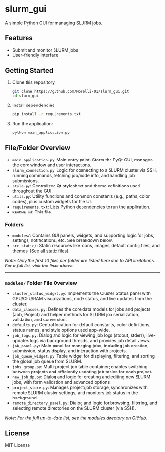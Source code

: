 # slurm_gui

A simple Python GUI for managing SLURM jobs.

## Features

- Submit and monitor SLURM jobs
- User-friendly interface

## Getting Started

1. Clone this repository:
   ```bash
   git clone https://github.com/Morelli-01/slurm_gui.git
   cd slurm_gui
   ```

2. Install dependencies:
   ```bash
   pip install -r requirements.txt
   ```

3. Run the application:
   ```bash
   python main_application.py
   ```

## File/Folder Overview

- `main_application.py`: Main entry point. Starts the PyQt GUI, manages the core window and user interactions.
- `slurm_connection.py`: Logic for connecting to a SLURM cluster via SSH, running commands, fetching job/node info, and handling job submissions.
- `style.py`: Centralized Qt stylesheet and theme definitions used throughout the GUI.
- `utils.py`: Utility functions and common constants (e.g., paths, color codes), plus custom widgets for the UI.
- `requirements.txt`: Lists Python dependencies to run the application.
- `README.md`: This file.

### Folders

- `modules/`: Contains GUI panels, widgets, and supporting logic for jobs, settings, notifications, etc. See breakdown below.
- `src_static/`: Static resources like icons, images, default config files, and themes. (See [all static files](https://github.com/Morelli-01/slurm_gui/tree/main/src_static)).

_Note: Only the first 10 files per folder are listed here due to API limitations. For a full list, visit the links above._

---

### `modules/` Folder File Overview

- `cluster_status_widget.py`: Implements the Cluster Status panel with GPU/CPU/RAM visualizations, node status, and live updates from the cluster.
- `data_classes.py`: Defines the core data models for jobs and projects (Job, Project) and helper methods for SLURM job serialization, validation, and conversion.
- `defaults.py`: Central location for default constants, color definitions, status names, and style options used app-wide.
- `job_logs.py`: Dialog and logic for viewing job logs (stdout, stderr), live-updates logs via background threads, and provides job detail views.
- `job_panel.py`: Main panel for managing jobs, including job creation, submission, status display, and interaction with projects.
- `job_queue_widget.py`: Table widget for displaying, filtering, and sorting the global job queue from SLURM.
- `jobs_group.py`: Multi-project job table container; enables switching between projects and efficiently updating job tables for each project.
- `new_job_dp.py`: Dialog and logic for creating and editing new SLURM jobs, with form validation and advanced options.
- `project_store.py`: Manages project/job storage, synchronizes with remote SLURM cluster settings, and monitors job status in the background.
- `remote_directory_panel.py`: Dialog and logic for browsing, filtering, and selecting remote directories on the SLURM cluster (via SSH).

_Note: For the full up-to-date list, see the [modules directory on GitHub](https://github.com/Morelli-01/slurm_gui/tree/main/modules)._

## License

MIT License
